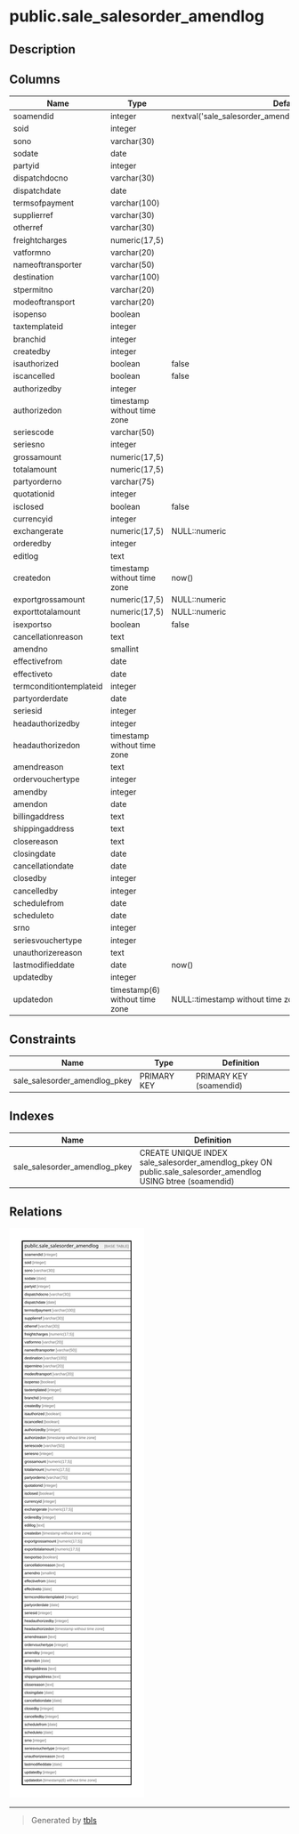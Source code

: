 # public.sale_salesorder_amendlog

## Description

## Columns

| Name | Type | Default | Nullable | Children | Parents | Comment |
| ---- | ---- | ------- | -------- | -------- | ------- | ------- |
| soamendid | integer | nextval('sale_salesorder_amendlog_soamendid_seq'::regclass) | false |  |  |  |
| soid | integer |  | false |  |  |  |
| sono | varchar(30) |  | true |  |  |  |
| sodate | date |  | true |  |  |  |
| partyid | integer |  | true |  |  |  |
| dispatchdocno | varchar(30) |  | true |  |  |  |
| dispatchdate | date |  | true |  |  |  |
| termsofpayment | varchar(100) |  | true |  |  |  |
| supplierref | varchar(30) |  | true |  |  |  |
| otherref | varchar(30) |  | true |  |  |  |
| freightcharges | numeric(17,5) |  | true |  |  |  |
| vatformno | varchar(20) |  | true |  |  |  |
| nameoftransporter | varchar(50) |  | true |  |  |  |
| destination | varchar(100) |  | true |  |  |  |
| stpermitno | varchar(20) |  | true |  |  |  |
| modeoftransport | varchar(20) |  | true |  |  |  |
| isopenso | boolean |  | true |  |  |  |
| taxtemplateid | integer |  | true |  |  |  |
| branchid | integer |  | true |  |  |  |
| createdby | integer |  | false |  |  |  |
| isauthorized | boolean | false | false |  |  |  |
| iscancelled | boolean | false | false |  |  |  |
| authorizedby | integer |  | true |  |  |  |
| authorizedon | timestamp without time zone |  | true |  |  |  |
| seriescode | varchar(50) |  | true |  |  |  |
| seriesno | integer |  | true |  |  |  |
| grossamount | numeric(17,5) |  | true |  |  |  |
| totalamount | numeric(17,5) |  | true |  |  |  |
| partyorderno | varchar(75) |  | true |  |  |  |
| quotationid | integer |  | true |  |  |  |
| isclosed | boolean | false | false |  |  |  |
| currencyid | integer |  | true |  |  |  |
| exchangerate | numeric(17,5) | NULL::numeric | true |  |  |  |
| orderedby | integer |  | true |  |  |  |
| editlog | text |  | true |  |  |  |
| createdon | timestamp without time zone | now() | true |  |  |  |
| exportgrossamount | numeric(17,5) | NULL::numeric | true |  |  |  |
| exporttotalamount | numeric(17,5) | NULL::numeric | true |  |  |  |
| isexportso | boolean | false | true |  |  |  |
| cancellationreason | text |  | true |  |  |  |
| amendno | smallint |  | true |  |  |  |
| effectivefrom | date |  | true |  |  |  |
| effectiveto | date |  | true |  |  |  |
| termconditiontemplateid | integer |  | true |  |  |  |
| partyorderdate | date |  | true |  |  |  |
| seriesid | integer |  | true |  |  |  |
| headauthorizedby | integer |  | true |  |  |  |
| headauthorizedon | timestamp without time zone |  | true |  |  |  |
| amendreason | text |  | true |  |  |  |
| ordervouchertype | integer |  | true |  |  |  |
| amendby | integer |  | true |  |  |  |
| amendon | date |  | true |  |  |  |
| billingaddress | text |  | true |  |  |  |
| shippingaddress | text |  | true |  |  |  |
| closereason | text |  | true |  |  |  |
| closingdate | date |  | true |  |  |  |
| cancellationdate | date |  | true |  |  |  |
| closedby | integer |  | true |  |  |  |
| cancelledby | integer |  | true |  |  |  |
| schedulefrom | date |  | true |  |  |  |
| scheduleto | date |  | true |  |  |  |
| srno | integer |  | true |  |  |  |
| seriesvouchertype | integer |  | true |  |  |  |
| unauthorizereason | text |  | true |  |  |  |
| lastmodifieddate | date | now() | true |  |  |  |
| updatedby | integer |  | true |  |  |  |
| updatedon | timestamp(6) without time zone | NULL::timestamp without time zone | true |  |  |  |

## Constraints

| Name | Type | Definition |
| ---- | ---- | ---------- |
| sale_salesorder_amendlog_pkey | PRIMARY KEY | PRIMARY KEY (soamendid) |

## Indexes

| Name | Definition |
| ---- | ---------- |
| sale_salesorder_amendlog_pkey | CREATE UNIQUE INDEX sale_salesorder_amendlog_pkey ON public.sale_salesorder_amendlog USING btree (soamendid) |

## Relations

![er](public.sale_salesorder_amendlog.svg)

---

> Generated by [tbls](https://github.com/k1LoW/tbls)
